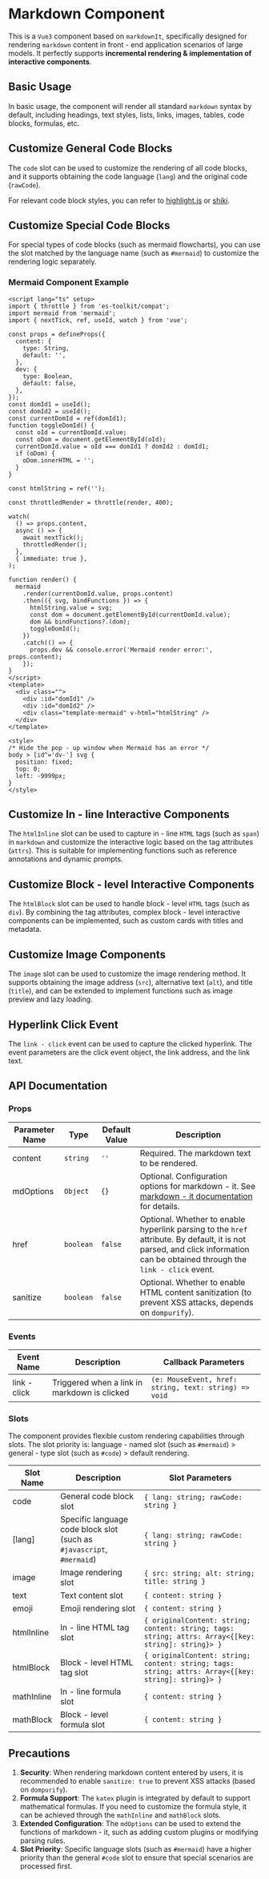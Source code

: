 # Markdown Component

This is a `Vue3` component based on `markdownIt`, specifically designed for rendering `markdown` content in front - end application scenarios of large models. It perfectly supports **incremental rendering & implementation of interactive components**.

## Basic Usage

In basic usage, the component will render all standard `markdown` syntax by default, including headings, text styles, lists, links, images, tables, code blocks, formulas, etc.

<demo vue="markdown/enbasic.vue"  />

## Customize General Code Blocks

The `code` slot can be used to customize the rendering of all code blocks, and it supports obtaining the code language (`lang`) and the original code (`rawCode`).

<demo vue="markdown/enbasicCode.vue" />

For relevant code block styles, you can refer to [highlight.js](https://highlightjs.org/) or [shiki](https://shiki.tmrs.site/).

## Customize Special Code Blocks

For special types of code blocks (such as mermaid flowcharts), you can use the slot matched by the language name (such as `#mermaid`) to customize the rendering logic separately.

<demo vue="markdown/enbasicMermaid.vue" />

### Mermaid Component Example

```vue
<script lang="ts" setup>
import { throttle } from 'es-toolkit/compat';
import mermaid from 'mermaid';
import { nextTick, ref, useId, watch } from 'vue';

const props = defineProps({
  content: {
    type: String,
    default: '',
  },
  dev: {
    type: Boolean,
    default: false,
  },
});
const domId1 = useId();
const domId2 = useId();
const currentDomId = ref(domId1);
function toggleDomId() {
  const oId = currentDomId.value;
  const oDom = document.getElementById(oId);
  currentDomId.value = oId === domId1 ? domId2 : domId1;
  if (oDom) {
    oDom.innerHTML = '';
  }
}

const htmlString = ref('');

const throttledRender = throttle(render, 400);

watch(
  () => props.content,
  async () => {
    await nextTick();
    throttledRender();
  },
  { immediate: true },
);

function render() {
  mermaid
    .render(currentDomId.value, props.content)
    .then(({ svg, bindFunctions }) => {
      htmlString.value = svg;
      const dom = document.getElementById(currentDomId.value);
      dom && bindFunctions?.(dom);
      toggleDomId();
    })
    .catch(() => {
      props.dev && console.error('Mermaid render error:', props.content);
    });
}
</script>
<template>
  <div class="">
    <div :id="domId1" />
    <div :id="domId2" />
    <div class="template-mermaid" v-html="htmlString" />
  </div>
</template>

<style>
/* Hide the pop - up window when Mermaid has an error */
body > [id^='dv-'] svg {
  position: fixed;
  top: 0;
  left: -9999px;
}
</style>
```

## Customize In - line Interactive Components

The `htmlInline` slot can be used to capture in - line `HTML` tags (such as `span`) in `markdown` and customize the interactive logic based on the tag attributes (`attrs`). This is suitable for implementing functions such as reference annotations and dynamic prompts.

<demo vue="markdown/enbasicInline.vue"  />

## Customize Block - level Interactive Components

The `htmlBlock` slot can be used to handle block - level `HTML` tags (such as `div`). By combining the tag attributes, complex block - level interactive components can be implemented, such as custom cards with titles and metadata.

<demo vue="markdown/enbasicBlock.vue"  />

## Customize Image Components

The `image` slot can be used to customize the image rendering method. It supports obtaining the image address (`src`), alternative text (`alt`), and title (`title`), and can be extended to implement functions such as image preview and lazy loading.

<demo vue="markdown/enbasicImage.vue" />

## Hyperlink Click Event

The `link - click` event can be used to capture the clicked hyperlink. The event parameters are the click event object, the link address, and the link text.

<demo vue="markdown/enbasicLink.vue" />

## API Documentation

### Props

| Parameter Name | Type      | Default Value | Description                                                                                                                                                                  |
| -------------- | --------- | ------------- | ---------------------------------------------------------------------------------------------------------------------------------------------------------------------------- |
| content        | `string`  | `''`          | Required. The markdown text to be rendered.                                                                                                                                  |
| mdOptions      | `Object`  | `{}`          | Optional. Configuration options for markdown - it. See [markdown - it documentation](https://markdown-it.github.io/markdown-it/) for details.                                |
| href           | `boolean` | `false`       | Optional. Whether to enable hyperlink parsing to the `href` attribute. By default, it is not parsed, and click information can be obtained through the `link - click` event. |
| sanitize       | `boolean` | `false`       | Optional. Whether to enable HTML content sanitization (to prevent XSS attacks, depends on `dompurify`).                                                                      |

### Events

| Event Name   | Description                                  | Callback Parameters                                   |
| ------------ | -------------------------------------------- | ----------------------------------------------------- |
| link - click | Triggered when a link in markdown is clicked | `(e: MouseEvent, href: string, text: string) => void` |

### Slots

The component provides flexible custom rendering capabilities through slots. The slot priority is: language - named slot (such as `#mermaid`) > general - type slot (such as `#code`) > default rendering.

| Slot Name  | Description                                                           | Slot Parameters                                                                                     |
| ---------- | --------------------------------------------------------------------- | --------------------------------------------------------------------------------------------------- |
| code       | General code block slot                                               | `{ lang: string; rawCode: string }`                                                                 |
| [lang]     | Specific language code block slot (such as `#javascript`, `#mermaid`) | `{ lang: string; rawCode: string }`                                                                 |
| image      | Image rendering slot                                                  | `{ src: string; alt: string; title: string }`                                                       |
| text       | Text content slot                                                     | `{ content: string }`                                                                               |
| emoji      | Emoji rendering slot                                                  | `{ content: string }`                                                                               |
| htmlInline | In - line HTML tag slot                                               | `{ originalContent: string; content: string; tags: string; attrs: Array<{[key: string]: string}> }` |
| htmlBlock  | Block - level HTML tag slot                                           | `{ originalContent: string; content: string; tags: string; attrs: Array<{[key: string]: string}> }` |
| mathInline | In - line formula slot                                                | `{ content: string }`                                                                               |
| mathBlock  | Block - level formula slot                                            | `{ content: string }`                                                                               |

## Precautions

1. **Security**: When rendering markdown content entered by users, it is recommended to enable `sanitize: true` to prevent XSS attacks (based on `dompurify`).
2. **Formula Support**: The `katex` plugin is integrated by default to support mathematical formulas. If you need to customize the formula style, it can be achieved through the `mathInline` and `mathBlock` slots.
3. **Extended Configuration**: The `mdOptions` can be used to extend the functions of markdown - it, such as adding custom plugins or modifying parsing rules.
4. **Slot Priority**: Specific language slots (such as `#mermaid`) have a higher priority than the general `#code` slot to ensure that special scenarios are processed first.
